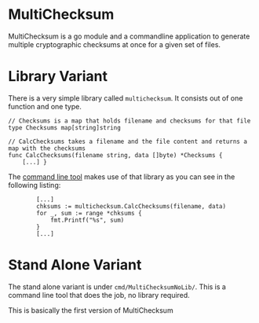 MultiChecksum
=============

MultiChecksum is a go module and a commandline application to generate 
multiple cryptographic checksums at once for a given set of files.

Library Variant
===============

There is a very simple library called `multichecksum`. It consists out of one 
function and one type.

```
// Checksums is a map that holds filename and checksums for that file
type Checksums map[string]string

// CalcChecksums takes a filename and the file content and returns a map with the checksums
func CalcChecksums(filename string, data []byte) *Checksums {
    [...] }
```

The [command line tool](cmd/MultiChecksum/MultiChecksum.go) makes use of that 
library as you can see in the following listing:

```
        [...]
		chksums := multichecksum.CalcChecksums(filename, data)
		for _, sum := range *chksums {
			fmt.Printf("%s", sum)
		}
        [...]
```

Stand Alone Variant
===================

The stand alone variant is under `cmd/MultiChecksumNoLib/`. This is a
command line tool that does the job, no library required.

This is basically the first version of MultiChecksum

